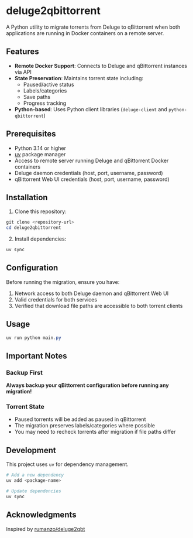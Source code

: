 # deluge2qbittorrent

A Python utility to migrate torrents from Deluge to qBittorrent when both applications are running in Docker containers on a remote server.

## Features

- **Remote Docker Support**: Connects to Deluge and qBittorrent instances via API
- **State Preservation**: Maintains torrent state including:
  - Paused/active status
  - Labels/categories
  - Save paths
  - Progress tracking
- **Python-based**: Uses Python client libraries (`deluge-client` and `python-qbittorrent`)

## Prerequisites

- Python 3.14 or higher
- [uv](https://github.com/astral-sh/uv) package manager
- Access to remote server running Deluge and qBittorrent Docker containers
- Deluge daemon credentials (host, port, username, password)
- qBittorrent Web UI credentials (host, port, username, password)

## Installation

1. Clone this repository:

```powershell
git clone <repository-url>
cd deluge2qbittorrent
```

2. Install dependencies:

```powershell
uv sync
```

## Configuration

Before running the migration, ensure you have:

1. Network access to both Deluge daemon and qBittorrent Web UI
2. Valid credentials for both services
3. Verified that download file paths are accessible to both torrent clients

## Usage

```powershell
uv run python main.py
```

## Important Notes

### Backup First

**Always backup your qBittorrent configuration before running any migration!**

### Torrent State

- Paused torrents will be added as paused in qBittorrent
- The migration preserves labels/categories where possible
- You may need to recheck torrents after migration if file paths differ

## Development

This project uses `uv` for dependency management.

```powershell
# Add a new dependency
uv add <package-name>

# Update dependencies
uv sync
```

## Acknowledgments

Inspired by [rumanzo/deluge2qbt](https://github.com/rumanzo/deluge2qbt)
